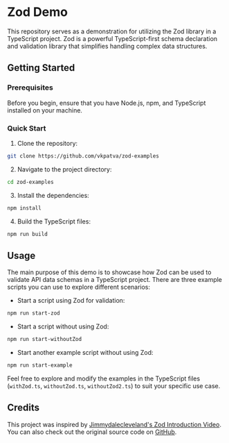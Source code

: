 # Zod Demo

This repository serves as a demonstration for utilizing the Zod library in a TypeScript project. Zod is a powerful TypeScript-first schema declaration and validation library that simplifies handling complex data structures.

## Getting Started

### Prerequisites

Before you begin, ensure that you have Node.js, npm, and TypeScript installed on your machine.

### Quick Start

1. Clone the repository:

```bash
git clone https://github.com/vkpatva/zod-examples
```

2. Navigate to the project directory:

```bash
cd zod-examples
```

3. Install the dependencies:

```bash
npm install
```

4. Build the TypeScript files:

```bash
npm run build
```

## Usage

The main purpose of this demo is to showcase how Zod can be used to validate API data schemas in a TypeScript project. There are three example scripts you can use to explore different scenarios:

- Start a script using Zod for validation:

```bash
npm run start-zod
```

- Start a script without using Zod:

```bash
npm run start-withoutZod
```

- Start another example script without using Zod:

```bash
npm run start-example
```

Feel free to explore and modify the examples in the TypeScript files (`withZod.ts`, `withoutZod.ts`, `withoutZod2.ts`) to suit your specific use case.

## Credits

This project was inspired by [Jimmydalecleveland's Zod Introduction Video](https://youtu.be/evX18f-n4AI). You can also check out the original source code on [GitHub](https://github.com/Jimmydalecleveland/zod-introduction-video).

